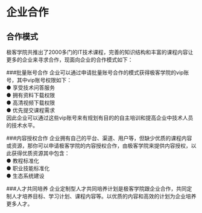# 企业合作
## 合作模式
极客学院共推出了2000多门的IT技术课程，完善的知识结构和丰富的课程内容让更多的企业来寻求合作，现面向企业的合作模式如下：

###批量账号合作
企业可以通过申请批量账号合作的模式获得极客学院的vip账号，其中vip账号权限如下：<br>
  ● 享受技术问答服务<br>
  ● 拥有资料下载权限<br>
  ● 高清视频下载权限<br>
  ● 优先提交课程需求<br>
因此企业可以通过这些vip账号来有规划有目的的自主培训和提高企业中技术人员的技术水平。

###内容授权合作
企业拥有自己的平台、渠道、用户等，但缺少优质的课程内容或资源，那你可以申请极客学院的内容授权合作，由极客学院来提供内容授权，以此获得优质资源其中包含：<br>
  ● 教程标准化<br>
  ● 职业技能标准化<br>
  ● 生态系统建设<br>

###人才共同培养
企业定制型人才共同培养计划是极客学院跟企业合作，共同定制人才培养目标、学习计划、课程内容等。以优质的内容和高效的计划为企业培养更多人才。
